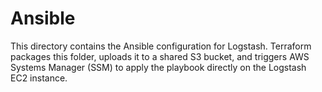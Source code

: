 # Ansible
This directory contains the Ansible configuration for Logstash. Terraform packages this folder, uploads it to a shared S3 bucket, and triggers AWS Systems Manager (SSM) to apply the playbook directly on the Logstash EC2 instance.
